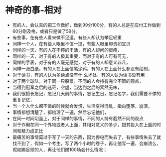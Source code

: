# 神奇的事-相对



* 有的人，会认真的把工作做好，做到99分100分，有的人总是在应付工作做到60分刚及格，或者只是做了59分，
* 有些事，在有些人看来微不足道，有些人却认为举足轻重
* 同样一个人，在有些人眼里不值一提，有些人眼里却贵如宝贝
* 同样的一天，有的人在不停的干活，有的人却闲的蛋疼，
* 同样的一天，对于有的人极其重要，而对于有的人可有可无，
* 同样的手表，对于有的人毫无感觉，对于有的人却意义非凡，
* 同样一张白纸，有的人在上面信笔涂鸦，有的人在上面什么都没有绘制，
* 对于读书，有的人认为多读点没有什  么坏处，有的人认为读书没有用
* 对于两个球队，对于同一只股票，不同的人会持有完全不同的观点，
* 当得到冠军之后的迷茫，空虚，当达到之后的索然无味，
* 我们很擅长忘记，忘记几天前的事情，忘记生日，忘记名字，我们需要不停的重复记忆，
* 当一个人什么都不做的时候就会发慌，生活变得混乱，指向堕落，崩溃，
* 事情都想清楚了，都梳理了一遍，然后忘记他们，
* 在同一时间切面上，对于同样的事情，不同的人持有截然不同的观点
* 对于作用在同一个外物或者人上面，其相对意义的多少，跟其投入在上面的时间和精力成正比
* 最痛苦的事情莫过于写了一天的东西，因为停电而失去了，有些事情失去了就找不到了，假如一个考生，写了两个小时的卷子，再让他写一遍，会崩溃么，假如踢足球的人，再让他们踢100场会什么情况；

